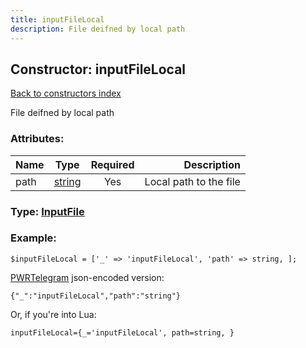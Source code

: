 ```yaml
---
title: inputFileLocal
description: File deifned by local path
---
```

## Constructor: inputFileLocal  
[Back to constructors index](index.md)



File deifned by local path

### Attributes:

| Name     |    Type       | Required | Description |
|----------|:-------------:|:--------:|------------:|
|path|[string](../types/string.md) | Yes|Local path to the file|



### Type: [InputFile](../types/InputFile.md)


### Example:

```
$inputFileLocal = ['_' => 'inputFileLocal', 'path' => string, ];
```  

[PWRTelegram](https://pwrtelegram.xyz) json-encoded version:

```
{"_":"inputFileLocal","path":"string"}
```


Or, if you're into Lua:  


```
inputFileLocal={_='inputFileLocal', path=string, }

```


